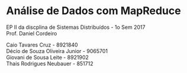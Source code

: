 # Análise de Dados com MapReduce

EP II da discplina de Sistemas Distribuídos - 1o Sem 2017\
Prof. Daniel Cordeiro


Caio Tavares Cruz - 8921840\
Décio de Souza Oliveira Junior - 9065701\
Giovani de Sousa Leite - 8921902\
Thais Rodrigues Neubauer - 851712
